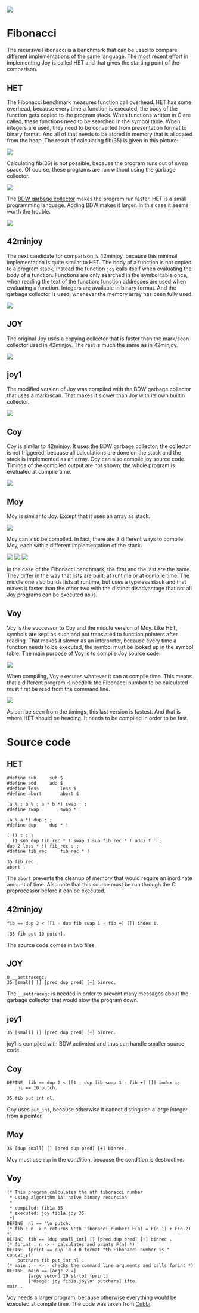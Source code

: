  ![](Wynn.PNG)
==============

Fibonacci
=========

The recursive Fibonacci is a benchmark that can be used to compare different
implementations of the same language. The most recent effort in implementing
Joy is called HET and that gives the starting point of the comparison.

HET
---

The Fibonacci benchmark measures function call overhead. HET has some overhead,
because every time a function is executed, the body of the function gets copied
to the program stack. When functions written in C are called, these functions
need to be searched in the symbol table. When integers are used, they need to
be converted from presentation format to binary format. And all of that needs
to be stored in memory that is allocated from the heap. The result of
calculating fib(35) is given in this picture:

 ![](fib1.jpg)

Calculating fib(36) is not possible, because the program runs out of swap
space. Of course, these programs are run without using the garbage collector.

 ![](fib2.jpg)

The [BDW garbage collector](https://github.com/ivmai/bdwgc) makes the program
run faster. HET is a small programming language. Adding BDW makes it larger.
In this case it seems worth the trouble.

 ![](fib13.jpg)

42minjoy
--------

The next candidate for comparison is 42minjoy, because this minimal
implementation is quite similar to HET. The body of a function is not copied
to a program stack; instead the function `joy` calls itself when evaluating
the body of a function. Functions are only searched in the symbol table once,
when reading the text of the function; function addresses are used when
evaluating a function. Integers are available in binary format. And the
garbage collector is used, whenever the memory array has been fully used.

 ![](fib3.jpg)

JOY
---

The original Joy uses a copying collector that is faster than the mark/scan
collector used in 42minjoy. The rest is much the same as in 42minjoy.

 ![](fib4.jpg)

joy1
----

The modified version of Joy was compiled with the BDW garbage collector that
uses a mark/scan. That makes it slower than Joy with its own builtin collector.

 ![](fib5.jpg)

Coy
---

Coy is similar to 42minjoy. It uses the BDW garbage collector; the
collector is not triggered, because all calculations are done on the stack and
the stack is implemented as an array. Coy can also compile joy source code.
Timings of the compiled output are not shown: the whole program is evaluated at
compile time.

 ![](fib6.jpg)

Moy
---

Moy is similar to Joy. Except that it uses an array as stack.

 ![](fib7.jpg)

Moy can also be compiled. In fact, there are 3 different ways to compile Moy,
each with a different implementation of the stack.

 ![](fib8.jpg)
 ![](fib9.jpg)
 ![](fib10.jpg)

In the case of the Fibonacci benchmark, the first and the last are the same.
They differ in the way that lists are built: at runtime or at compile time.
The middle one also builds lists at runtime, but uses a typeless stack and
that makes it faster than the other two with the distinct disadvantage that
not all Joy programs can be executed as is.

Voy
---

Voy is the successor to Coy and the middle version of Moy. Like HET, symbols
are kept as such and not translated to function pointers after reading. That
makes it slower as an interpreter, because every time a function needs to be
executed, the symbol must be looked up in the symbol table. The main purpose
of Voy is to compile Joy source code.

 ![](fib11.jpg)

When compiling, Voy executes whatever it can at compile time. This means that
a different program is needed: the Fibonacci number to be calculated must first
be read from the command line.

 ![](fib12.jpg)

As can be seen from the timings, this last version is fastest. And that is
where HET should be heading. It needs to be compiled in order to be fast.

Source code
===========

HET
---

	#define sub		sub $
	#define add		add $
	#define less		less $
	#define abort		abort $

	(a % ; b % ; a * b *) swap : ;
	#define swap		swap * !

	(a % a *) dup : ;
	#define dup		dup * !

	( () t : ;
	  (1 sub dup fib_rec * ! swap 1 sub fib_rec * ! add) f : ;
	dup 2 less * !) fib_rec : ;
	#define fib_rec		fib_rec * !

	35 fib_rec .
	abort .

The `abort` prevents the cleanup of memory that would require an inordinate
amount of time. Also note that this source must be run through the C
preprocessor before it can be executed.

42minjoy
--------

	fib == dup 2 < [[1 - dup fib swap 1 - fib +] []] index i.

	[35 fib put 10 putch].

The source code comes in two files.

JOY
---

	0 __settracegc.
	35 [small] [] [pred dup pred] [+] binrec.

The `__settracegc` is needed in order to prevent many messages about the
garbage collector that would slow the program down.

joy1
----

	35 [small] [] [pred dup pred] [+] binrec.

joy1 is compiled with BDW activated and thus can handle smaller source code.

Coy
---

	DEFINE	fib == dup 2 < [[1 - dup fib swap 1 - fib +] []] index i;
		nl == 10 putch.

	35 fib put_int nl.

Coy uses `put_int`, because otherwise it cannot distinguish a large integer
from a pointer.

Moy
---

	35 [dup small] [] [pred dup pred] [+] binrec.

Moy must use `dup` in the condition, because the condition is destructive.

Voy
---

	(* This program calculates the nth fibonacci number
	 * using algorithm 1A: naive binary recursion
	 *
	 * compiled: fib1a 35
	 * executed: joy fib1a.joy 35
	 *)
	DEFINE	nl == '\n putch.
	(* fib : n -> n returns N'th Fibonacci number: F(n) = F(n-1) + F(n-2) *)
	DEFINE	fib == [dup small_int] [] [pred dup pred] [+] binrec .
	(* fprint : n -> - calculates and prints F(n) *)
	DEFINE	fprint == dup 'd 3 0 format "th Fibonacci number is " concat_str
		putchars fib put_int nl .
	(* main : - -> - checks the command line arguments and calls fprint *)
	DEFINE	main == [argc 2 =]
			[argv second 10 strtol fprint]
			["Usage: joy fib1a.joy\n" putchars] ifte.
	main .

Voy needs a larger program, because otherwise everything would be executed at
compile time. The code was taken from [Cubbi](http://www.cubbi.com/fibonacci/joy.html).
